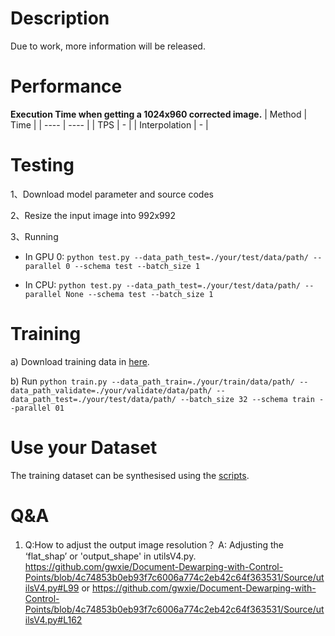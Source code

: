 # Description
Due to work, more information will be released.

# Performance
**Execution Time when getting a 1024x960 corrected image.**
|   Method  | Time  |
|  ----  | ----  |
| TPS  | - |
| Interpolation  | - |
<!-- 
<small>\* TPS:flatByfiducial_TPS,
  
  Interpolation:flatByfiducial_interpolation</small> -->

# Testing
1、Download model parameter and source codes 

2、Resize the input image into 992x992

3、Running 

- In GPU 0:
`python test.py --data_path_test=./your/test/data/path/ --parallel 0 --schema test --batch_size 1`

- In CPU:
`python test.py --data_path_test=./your/test/data/path/ --parallel None --schema test --batch_size 1`

# Training
a) Download training data in [here](https://github.com/gwxie/Document-Dewarping-with-Control-Points/tree/main/Source/dataset/fiducial1024).

b) Run `python train.py --data_path_train=./your/train/data/path/ --data_path_validate=./your/validate/data/path/ --data_path_test=./your/test/data/path/ --batch_size 32 --schema train --parallel 01`

# Use your Dataset
The training dataset can be synthesised using the [scripts](https://github.com/gwxie/Synthesize-Distorted-Image-and-Its-Control-Points).

# Q&A
1. Q:How to adjust the output image resolution？
A: Adjusting the ‘flat_shap’ or 'output_shape' in utilsV4.py.
https://github.com/gwxie/Document-Dewarping-with-Control-Points/blob/4c74853b0eb93f7c6006a774c2eb42c64f363531/Source/utilsV4.py#L99
or
https://github.com/gwxie/Document-Dewarping-with-Control-Points/blob/4c74853b0eb93f7c6006a774c2eb42c64f363531/Source/utilsV4.py#L162
